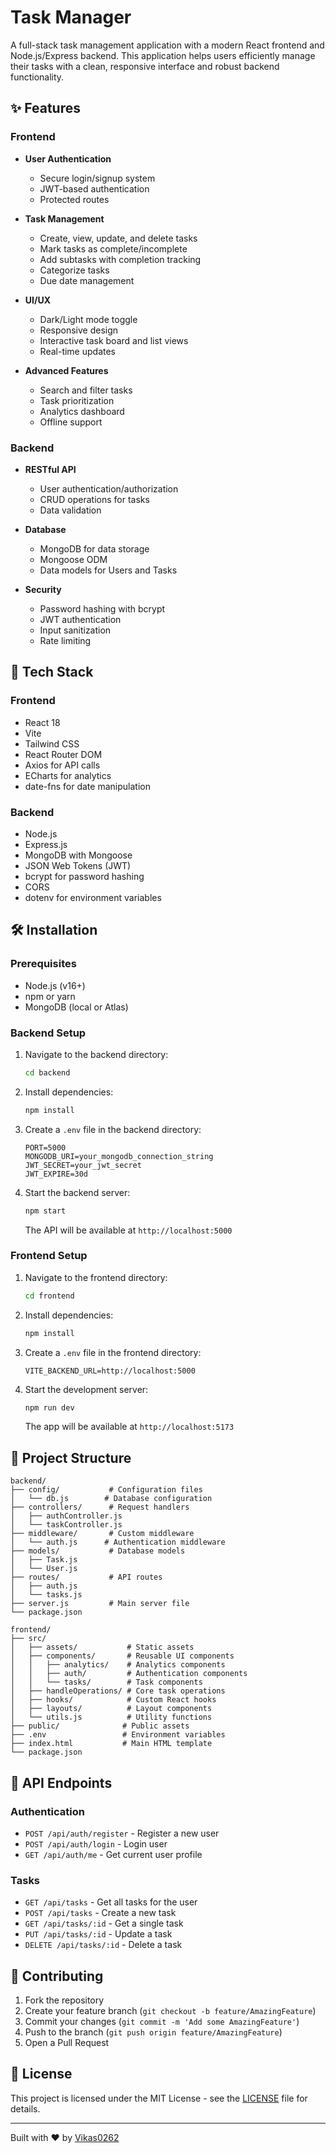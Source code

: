 # Task Manager

A full-stack task management application with a modern React frontend and Node.js/Express backend. This application helps users efficiently manage their tasks with a clean, responsive interface and robust backend functionality.

## ✨ Features

### Frontend
- **User Authentication**
  - Secure login/signup system
  - JWT-based authentication
  - Protected routes

- **Task Management**
  - Create, view, update, and delete tasks
  - Mark tasks as complete/incomplete
  - Add subtasks with completion tracking
  - Categorize tasks
  - Due date management

- **UI/UX**
  - Dark/Light mode toggle
  - Responsive design
  - Interactive task board and list views
  - Real-time updates

- **Advanced Features**
  - Search and filter tasks
  - Task prioritization
  - Analytics dashboard
  - Offline support

### Backend
- **RESTful API**
  - User authentication/authorization
  - CRUD operations for tasks
  - Data validation

- **Database**
  - MongoDB for data storage
  - Mongoose ODM
  - Data models for Users and Tasks

- **Security**
  - Password hashing with bcrypt
  - JWT authentication
  - Input sanitization
  - Rate limiting

## 🚀 Tech Stack

### Frontend
- React 18
- Vite
- Tailwind CSS
- React Router DOM
- Axios for API calls
- ECharts for analytics
- date-fns for date manipulation

### Backend
- Node.js
- Express.js
- MongoDB with Mongoose
- JSON Web Tokens (JWT)
- bcrypt for password hashing
- CORS
- dotenv for environment variables

## 🛠️ Installation

### Prerequisites
- Node.js (v16+)
- npm or yarn
- MongoDB (local or Atlas)

### Backend Setup

1. Navigate to the backend directory:
   ```bash
   cd backend
   ```

2. Install dependencies:
   ```bash
   npm install
   ```

3. Create a `.env` file in the backend directory:
   ```env
   PORT=5000
   MONGODB_URI=your_mongodb_connection_string
   JWT_SECRET=your_jwt_secret
   JWT_EXPIRE=30d
   ```

4. Start the backend server:
   ```bash
   npm start
   ```
   The API will be available at `http://localhost:5000`

### Frontend Setup

1. Navigate to the frontend directory:
   ```bash
   cd frontend
   ```

2. Install dependencies:
   ```bash
   npm install
   ```

3. Create a `.env` file in the frontend directory:
   ```env
   VITE_BACKEND_URL=http://localhost:5000
   ```

4. Start the development server:
   ```bash
   npm run dev
   ```
   The app will be available at `http://localhost:5173`

## 📂 Project Structure

```
backend/
├── config/           # Configuration files
│   └── db.js        # Database configuration
├── controllers/      # Request handlers
│   ├── authController.js
│   └── taskController.js
├── middleware/       # Custom middleware
│   └── auth.js      # Authentication middleware
├── models/           # Database models
│   ├── Task.js
│   └── User.js
├── routes/           # API routes
│   ├── auth.js
│   └── tasks.js
├── server.js         # Main server file
└── package.json

frontend/
├── src/
│   ├── assets/           # Static assets
│   ├── components/       # Reusable UI components
│   │   ├── analytics/    # Analytics components
│   │   ├── auth/         # Authentication components
│   │   └── tasks/        # Task components
│   ├── handleOperations/ # Core task operations
│   ├── hooks/            # Custom React hooks
│   ├── layouts/          # Layout components
│   └── utils.js          # Utility functions
├── public/              # Public assets
├── .env                 # Environment variables
├── index.html           # Main HTML template
└── package.json
```

## 📝 API Endpoints

### Authentication
- `POST /api/auth/register` - Register a new user
- `POST /api/auth/login` - Login user
- `GET /api/auth/me` - Get current user profile

### Tasks
- `GET /api/tasks` - Get all tasks for the user
- `POST /api/tasks` - Create a new task
- `GET /api/tasks/:id` - Get a single task
- `PUT /api/tasks/:id` - Update a task
- `DELETE /api/tasks/:id` - Delete a task

## 🤝 Contributing

1. Fork the repository
2. Create your feature branch (`git checkout -b feature/AmazingFeature`)
3. Commit your changes (`git commit -m 'Add some AmazingFeature'`)
4. Push to the branch (`git push origin feature/AmazingFeature`)
5. Open a Pull Request

## 📄 License

This project is licensed under the MIT License - see the [LICENSE](LICENSE) file for details.

---

Built with ❤️ by [Vikas0262](https://github.com/Vikas0262)

